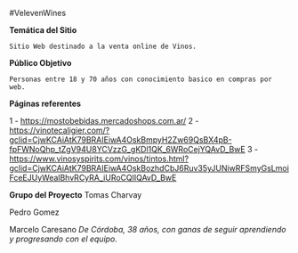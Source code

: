 #VelevenWines

**Temática del Sitio**

    Sitio Web destinado a la venta online de Vinos.

**Público Objetivo**

    Personas entre 18 y 70 años con conocimiento basico en compras por web.

**Páginas referentes**

1 - https://mostobebidas.mercadoshops.com.ar/
2 - https://vinotecaligier.com/?gclid=CjwKCAiAtK79BRAIEiwA4OskBmpyH2Zw69QsBX4pB-fpFWNoQhp_tZgV94U8YCVzzG_gKDl1QK_6WRoCejYQAvD_BwE
3 - https://www.vinosyspirits.com/vinos/tintos.html?gclid=CjwKCAiAtK79BRAIEiwA4OskBozhdCbJ6Ruv35yJUNiwRFSmyGsLmoiFceEJUyWealBhvRCyRA_iURoCQlIQAvD_BwE


**Grupo del Proyecto**
Tomas Charvay


Pedro Gomez


Marcelo Caresano 
*De Córdoba, 38 años, con ganas de seguir aprendiendo y progresando con el equipo.*